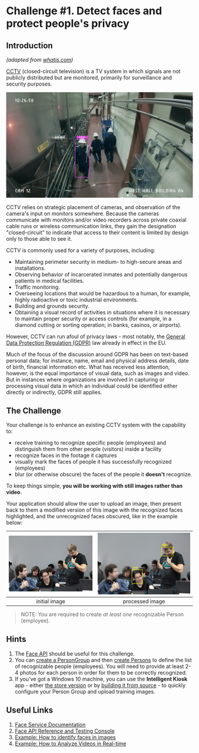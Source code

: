 # Challenge #1. Detect faces and protect people's privacy

## Introduction

*(adapted from [whatis.com](https://whatis.techtarget.com/definition/closed-circuit-television-CCTV))*

[CCTV](https://en.wikipedia.org/wiki/Closed-circuit_television) (closed-circuit television) is a TV system in which signals are not publicly distributed but are monitored, primarily for surveillance and security purposes.

![CCTV](media/cctv.png)


CCTV relies on strategic placement of cameras, and observation of the camera's input on monitors somewhere. Because the cameras communicate with monitors and/or video recorders across private coaxial cable runs or wireless communication links, they gain the designation "closed-circuit" to indicate that access to their content is limited by design only to those able to see it.

CCTV is commonly used for a variety of purposes, including:

* Maintaining perimeter security in medium- to high-secure areas and installations.
* Observing behavior of incarcerated inmates and potentially dangerous patients in medical facilities.
* Traffic monitoring.
* Overseeing locations that would be hazardous to a human, for example, highly radioactive or toxic industrial environments.
* Building and grounds security.
* Obtaining a visual record of activities in situations where it is necessary to maintain proper security or access controls (for example, in a diamond cutting or sorting operation; in banks, casinos, or airports).

However, CCTV can run afoul of privacy laws - most notably, the [General Data Protection Regulation (GDPR)](https://eugdpr.org/) law already in effect in the EU.

Much of the focus of the discussion around GDPR has been on text-based personal data; for instance, name, email and physical address details, date of birth, financial information etc. What has received less attention, however, is the equal importance of visual data, such as images and video. But in instances where organizations are involved in capturing or processing visual data in which an individual could be identified either directly or indirectly, GDPR still applies.

## The Challenge

Your challenge is to enhance an existing CCTV system with the capability to:

* receive training to recognize specific people (employees) and distinguish them from other people (visitors) inside a facility
* recognize faces in the footage it captures
* visually mark the faces of people it has successfully recognized (employees)
* blur (or otherwise obscure) the faces of the people it **doesn't** recognize. 

To keep things simple, **you will be working with still images rather than video**.

Your application should allow the user to upload an image, then present back to them a modified version of this image with the recognized faces highlighted, and the unrecognized faces obscured, like in the example below:

| [![pre](media/ch1-pre.png)](http://videoblocks.com)  | [![post](media/ch1-post.png)](http://audioblocks.com) 
|:---:|:---:|
| initial image | processed image |

> NOTE: You are required to create *at least one* recognizable Person (employee).

## Hints

1. The [Face API](https://azure.microsoft.com/en-us/services/cognitive-services/face/) should be useful for this challenge.
2. You can [create a PersonGroup](https://westus.dev.cognitive.microsoft.com/docs/services/563879b61984550e40cbbe8d/operations/563879b61984550f30395244) and then [create Persons](https://westus.dev.cognitive.microsoft.com/docs/services/563879b61984550e40cbbe8d/operations/563879b61984550f3039523c) to define the list of recognizable people (employees). You will need to provide at least 2-4 photos for each person in order for them to be correctly recognized.
3. If you've got a Windows 10 machine, you can use the **Intelligent Kiosk** app - either [the store version](https://www.microsoft.com/en-us/p/intelligent-kiosk/9nblggh5qd84?activetab=pivot%3aoverviewtab) or by [building it from source](https://github.com/Microsoft/Cognitive-Samples-IntelligentKiosk) - to quickly configure your Person Group and upload training images.

## Useful Links

1. [Face Service Documentation](https://docs.microsoft.com/en-us/azure/cognitive-services/face/)
2. [Face API Reference and Testing Console](https://westus.dev.cognitive.microsoft.com/docs/services/563879b61984550e40cbbe8d/operations/563879b61984550f30395236)
3. [Example: How to identify faces in images](https://docs.microsoft.com/en-us/azure/cognitive-services/face/face-api-how-to-topics/howtoidentifyfacesinimage)
4. [Example: How to Analyze Videos in Real-time](https://docs.microsoft.com/en-us/azure/cognitive-services/face/face-api-how-to-topics/howtoanalyzevideo_face)
